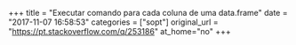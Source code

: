 +++
title = "Executar comando para cada coluna de uma data.frame"
date = "2017-11-07 16:58:53"
categories = ["sopt"]
original_url = "https://pt.stackoverflow.com/q/253186"
at_home="no"
+++

